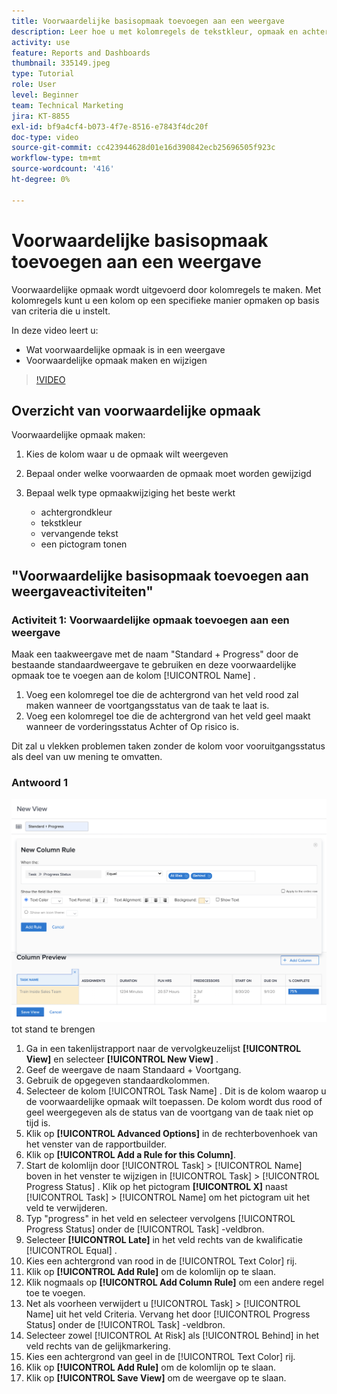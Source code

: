 ```yaml
---
title: Voorwaardelijke basisopmaak toevoegen aan een weergave
description: Leer hoe u met kolomregels de tekstkleur, opmaak en achtergrondkleuren in een rapport of weergave kunt wijzigen op basis van criteria die u instelt.
activity: use
feature: Reports and Dashboards
thumbnail: 335149.jpeg
type: Tutorial
role: User
level: Beginner
team: Technical Marketing
jira: KT-8855
exl-id: bf9a4cf4-b073-4f7e-8516-e7843f4dc20f
doc-type: video
source-git-commit: cc423944628d01e16d390842ecb25696505f923c
workflow-type: tm+mt
source-wordcount: '416'
ht-degree: 0%

---
```


# Voorwaardelijke basisopmaak toevoegen aan een weergave

Voorwaardelijke opmaak wordt uitgevoerd door kolomregels te maken. Met kolomregels kunt u een kolom op een specifieke manier opmaken op basis van criteria die u instelt.

In deze video leert u:

* Wat voorwaardelijke opmaak is in een weergave
* Voorwaardelijke opmaak maken en wijzigen

>[!VIDEO](https://video.tv.adobe.com/v/3445447/?captions=dut&quality=12&learn=on&enablevpops=0)


## Overzicht van voorwaardelijke opmaak

Voorwaardelijke opmaak maken:

1. Kies de kolom waar u de opmaak wilt weergeven
1. Bepaal onder welke voorwaarden de opmaak moet worden gewijzigd
1. Bepaal welk type opmaakwijziging het beste werkt

   * achtergrondkleur
   * tekstkleur
   * vervangende tekst
   * een pictogram tonen

## &quot;Voorwaardelijke basisopmaak toevoegen aan weergaveactiviteiten&quot;

### Activiteit 1: Voorwaardelijke opmaak toevoegen aan een weergave

Maak een taakweergave met de naam &quot;Standard + Progress&quot; door de bestaande standaardweergave te gebruiken en deze voorwaardelijke opmaak toe te voegen aan de kolom [!UICONTROL Name] .

1. Voeg een kolomregel toe die de achtergrond van het veld rood zal maken wanneer de voortgangsstatus van de taak te laat is.
1. Voeg een kolomregel toe die de achtergrond van het veld geel maakt wanneer de vorderingsstatus Achter of Op risico is.

Dit zal u vlekken problemen taken zonder de kolom voor vooruitgangsstatus als deel van uw mening te omvatten.

### Antwoord 1

![&#x200B; een beeld van het scherm om een nieuwe kolomregel &#x200B;](assets/conditional-formatting-exercise.png) tot stand te brengen

1. Ga in een takenlijstrapport naar de vervolgkeuzelijst **[!UICONTROL View]** en selecteer **[!UICONTROL New View]** .
1. Geef de weergave de naam Standaard + Voortgang.
1. Gebruik de opgegeven standaardkolommen.
1. Selecteer de kolom [!UICONTROL Task Name] . Dit is de kolom waarop u de voorwaardelijke opmaak wilt toepassen. De kolom wordt dus rood of geel weergegeven als de status van de voortgang van de taak niet op tijd is.
1. Klik op **[!UICONTROL Advanced Options]** in de rechterbovenhoek van het venster van de rapportbuilder.
1. Klik op **[!UICONTROL Add a Rule for this Column]**.
1. Start de kolomlijn door [!UICONTROL Task] > [!UICONTROL Name] boven in het venster te wijzigen in [!UICONTROL Task] > [!UICONTROL Progress Status] . Klik op het pictogram **[!UICONTROL X]** naast [!UICONTROL Task] > [!UICONTROL Name] om het pictogram uit het veld te verwijderen.
1. Typ &quot;progress&quot; in het veld en selecteer vervolgens [!UICONTROL Progress Status] onder de [!UICONTROL Task] -veldbron.
1. Selecteer **[!UICONTROL Late]** in het veld rechts van de kwalificatie [!UICONTROL Equal] .
1. Kies een achtergrond van rood in de [!UICONTROL Text Color] rij.
1. Klik op **[!UICONTROL Add Rule]** om de kolomlijn op te slaan.
1. Klik nogmaals op **[!UICONTROL Add Column Rule]** om een andere regel toe te voegen.
1. Net als voorheen verwijdert u [!UICONTROL Task] > [!UICONTROL Name] uit het veld Criteria. Vervang het door [!UICONTROL Progress Status] onder de [!UICONTROL Task] -veldbron.
1. Selecteer zowel [!UICONTROL At Risk] als [!UICONTROL Behind] in het veld rechts van de gelijkmarkering.
1. Kies een achtergrond van geel in de [!UICONTROL Text Color] rij.
1. Klik op **[!UICONTROL Add Rule]** om de kolomlijn op te slaan.
1. Klik op **[!UICONTROL Save View]** om de weergave op te slaan.
